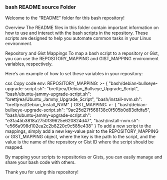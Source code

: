 ### bash README source Folder
Welcome to the “README” folder for this bash repository!

Overview
The README files in this folder contain important information on how to use and interact with the bash scripts in the repository. These scripts are designed to help you automate common tasks in your Linux environment.

Repository and Gist Mappings
To map a bash script to a repository or Gist, you can use the REPOSITORY_MAPPING and GIST_MAPPING environment variables, respectively.

Here’s an example of how to set these variables in your repository:

css
Copy code
env:
  REPOSITORY_MAPPING: >-
    {
      "bash/debian-bullseye-upgrade-script.sh": "brettjrea/Debian_Bullseye_Upgrade_Script",
      "bash/ubuntu-jammy-upgrade-script.sh": "brettjrea/Ubuntu_Jammy_Upgrade_Script",
      "bash/install-nvm.sh": "brettjrea/Debian_Install_NVM"
    }
  GIST_MAPPING: >-
    {
      "bash/debian-bullseye-upgrade-script.sh": "9ac25d27f568138c0f505b0d83dfdfa5",
      "bash/ubuntu-jammy-upgrade-script.sh": "e31a45b3818a2750f39625e620824d47",
      "bash/install-nvm.sh": "e566a998d102ea2c2b8220c9c585e438"
    }
To add a new script to the mappings, simply add a new key-value pair to the REPOSITORY_MAPPING or GIST_MAPPING object, where the key is the path to the script, and the value is the name of the repository or Gist ID where the script should be mapped.

By mapping your scripts to repositories or Gists, you can easily manage and share your bash code with others.

Thank you for using this repository!
